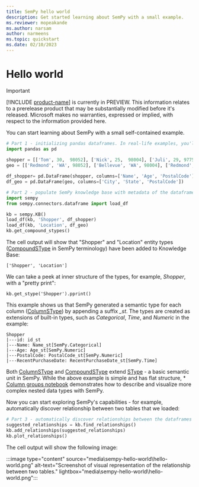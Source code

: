 ```yaml
---
title: SemPy hello world
description: Get started learning about SemPy with a small example.
ms.reviewer: mopeakande
ms.author: narsam
author: narmeens
ms.topic: quickstart
ms.date: 02/10/2023
---
```


# Hello world

> [!IMPORTANT]
> [!INCLUDE [product-name](../includes/product-name.md)] is currently in PREVIEW. This information relates to a prerelease product that may be substantially modified before it's released. Microsoft makes no warranties, expressed or implied, with respect to the information provided here.

You can start learning about SemPy with a small self-contained example.

```python
# Part 1 - initializing pandas dataframes. In real-life examples, you'll be pulling it from some source, like Lakehouse or PowerBI
import pandas as pd
  
shopper = [['Tom', 30,  98052], ['Nick', 25,  98004], ['Juli', 29, 97756]]
geo = [['Redmond', 'WA', 98052], ['Bellevue', 'WA', 98004], ['Redmond', 'OR', 97756]]

df_shopper= pd.DataFrame(shopper, columns=['Name', 'Age', 'PostalCode'])
df_geo = pd.DataFrame(geo, columns=['City', 'State', 'PostalCode'])   

# Part 2 - populate SemPy knowledge base with metadata of the dataframes to start creating a semantic model for the dataset.
import sempy
from sempy.connectors.dataframe import load_df

kb = sempy.KB() 
load_df(kb, 'Shopper', df_shopper)
load_df(kb, 'Location', df_geo)
kb.get_compound_stypes()
```

The cell output will show that "Shopper" and "Location" entity types ([CompoundSType](sempy-glossary.md#compoundstype) in SemPy terminology) have been added to Knowledge Base:

```
['Shopper', 'Location']
```

We can take a peek at inner structure of the types, for example, *Shopper*, with a "pretty print":

```
kb.get_stype('Shopper').pprint()
```

This example shows us that SemPy generated a semantic type for each column  ([ColumnSType](sempy-glossary.md#columnstype)) by appending a suffix *_st*. The types are created as extensions of built-in types, such as *Categorical*, *Time*, and *Numeric* in the example:

```
Shopper
|---id: id_st
|---Name: Name_st[SemPy.Categorical]
|---Age: Age_st[SemPy.Numeric]
|---PostalCode: PostalCode_st[SemPy.Numeric]
|---RecentPurchaseDate: RecentPurchaseDate_st[SemPy.Time]
```

Both [ColumnSType](sempy-glossary.md#columnstype) and [CompoundSType](sempy-glossary.md#compoundstype) extend [SType](sempy-glossary.md#stype) - a basic semantic unit in SemPy. While the above example is simple and has flat structure, * [Column groups notebook](sempy-column-groups.md) demonstrates how to describe and visualize more complex nested data types with SemPy.

Now you can start exploring SemPy's capabilities - for example, automatically discover relationship between two tables that we loaded:

```python
# Part 3 - automatically discover relationships between the dataframes with he help of SemPy
suggested_relationships = kb.find_relationships()
kb.add_relationships(suggested_relationships)
kb.plot_relationships()
```

The cell output will show the following image:

:::image type="content" source="media\sempy-hello-world\hello-world.png" alt-text="Screenshot of visual representation of the relationship between two tables." lightbox="media\sempy-hello-world\hello-world.png":::
